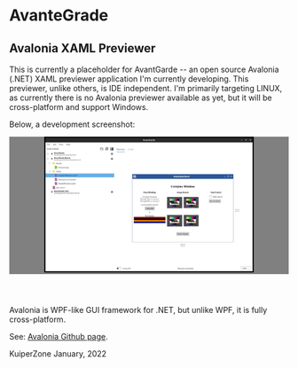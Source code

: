 # AvanteGrade #
## Avalonia XAML Previewer ##

This is currently a placeholder for AvantGarde -- an open source Avalonia (.NET) XAML previewer application I'm
currently developing. This previewer, unlike others, is IDE independent. I'm primarily targeting LINUX, as currently
there is no Avalonia previewer available as yet, but it will be cross-platform and support Windows.

Below, a development screenshot:

<p style="text-align:center;background:gray;margin-bottom:4em;">
    <img src="Screenshot-cropped-scaled.jpg" style="width:75%;max-width:800px;"/>
</p>

Avalonia is WPF-like GUI framework for .NET, but unlike WPF, it is fully cross-platform.

See: [Avalonia Github page](https://github.com/AvaloniaUI/Avalonia).

KuiperZone January, 2022
